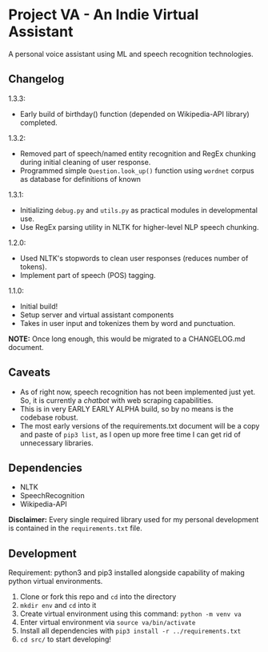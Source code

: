 # Project VA - An Indie Virtual Assistant
A personal voice assistant using ML and speech recognition technologies.

## Changelog
1.3.3:
* Early build of birthday() function (depended on Wikipedia-API library) completed.

1.3.2:
* Removed part of speech/named entity recognition and RegEx chunking during initial cleaning of user response.
* Programmed simple `Question.look_up()` function using `wordnet` corpus as database for definitions of known 

1.3.1:
* Initializing `debug.py` and `utils.py` as practical modules in developmental use.
* Use RegEx parsing utility in NLTK for higher-level NLP speech chunking.

1.2.0:
* Used NLTK's stopwords to clean user responses (reduces number of tokens).
* Implement part of speech (POS) tagging.

1.1.0:
* Initial build!
* Setup server and virtual assistant components
* Takes in user input and tokenizes them by word and punctuation.

**NOTE:** Once long enough, this would be migrated to a CHANGELOG.md document.

## Caveats
* As of right now, speech recognition has not been implemented just yet. So, it is currently a *chatbot* with 
web scraping capabilities.
* This is in very EARLY EARLY ALPHA build, so by no means is the codebase robust.
* The most early versions of the requirements.txt document will be a copy and paste of `pip3 list`, as I open
up more free time I can get rid of unnecessary libraries.

## Dependencies
* NLTK
* SpeechRecognition
* Wikipedia-API <br />

**Disclaimer:** Every single required library used for my personal development is contained in the
`requirements.txt` file.

## Development
Requirement: python3 and pip3 installed alongside capability of making python virtual environments. <br />

1. Clone or fork this repo and `cd` into the directory
2. `mkdir env` and `cd` into it 
3. Create virtual environment using this command: `python -m venv va` 
4. Enter virtual environment via `source va/bin/activate`
5. Install all dependencies with `pip3 install -r ../requirements.txt` 
6. `cd src/` to start developing!
